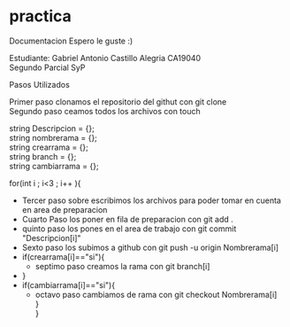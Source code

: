 # practica <br>
Documentacion Espero le guste :)

Estudiante: Gabriel Antonio Castillo Alegria CA19040 <br>
Segundo Parcial SyP 

Pasos Utilizados 


Primer paso clonamos el repositorio del githut con git clone <br>
Segundo paso ceamos todos los archivos con touch

string Descripcion = {};<br>
string nombrerama  = {};<br>
string crearrama   = {};<br>
string branch      = {};<br>
string cambiarrama = {};


for(int i ; i<3 ; i++ ){<br>
- Tercer paso sobre escribimos los archivos para poder tomar en cuenta en area de preparacion<br> 
- Cuarto Paso los poner en fila de preparacion con git add .<br>
- quinto paso los pones en el area de trabajo con git commit "Descripcion[i]"<br>
- Sexto paso los subimos a github con git push -u origin Nombrerama[i]<br>
- if(crearrama[i]=="si"){<br>
  - septimo paso creamos la rama con git branch[i]<br>
- }<br>
- if(cambiarrama[i]=="si"){<br>
  - octavo paso cambiamos de rama con git checkout Nombrerama[i]<br>
 }<br>
} 
